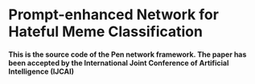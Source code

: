 # Prompt-enhanced Network for Hateful Meme Classification
#### This is the source code of the Pen network framework. The paper has been accepted by the International Joint Conference of Artificial Intelligence (IJCAI)
